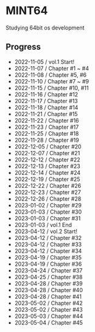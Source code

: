 # MINT64
Studying 64bit os development


## Progress
- 2022-11-05 / vol.1 Start!
- 2022-11-07 / Chapter #1 ~ #4
- 2022-11-08 / Chapter #5, #6 
- 2022-11-10 / Chapter #7 ~ #9 
- 2022-11-15 / Chapter #10, #11 
- 2022-11-16 / Chapter #12
- 2022-11-17 / Chapter #13
- 2022-11-18 / Chapter #14
- 2022-11-21 / Chapter #15
- 2022-11-22 / Chapter #16
- 2022-11-23 / Chapter #17
- 2022-11-25 / Chapter #18
- 2022-11-28 / Chapter #19
- 2022-12-05 / Chapter #20
- 2022-12-07 / Chapter #21
- 2022-12-12 / Chapter #22
- 2022-12-13 / Chapter #23
- 2022-12-14 / Chapter #24
- 2022-12-19 / Chapter #25
- 2022-12-22 / Chapter #26
- 2022-12-23 / Chapter #27
- 2022-12-26 / Chapter #28
- 2023-01-02 / Chapter #29
- 2023-01-03 / Chapter #30
- 2023-01-03 / Chapter #31
- 2023-01-03 / vol.1 End
- 2023-04-12 / vol.2 Start!
- 2023-04-12 / Chapter #32
- 2023-04-12 / Chapter #33
- 2023-04-12 / Chapter #34
- 2023-04-19 / Chapter #35
- 2023-04-19 / Chapter #36
- 2023-04-24 / Chapter #37
- 2023-04-25 / Chapter #38
- 2023-04-28 / Chapter #39
- 2023-04-28 / Chapter #40
- 2023-04-28 / Chapter #41
- 2023-05-02 / Chapter #42
- 2023-05-02 / Chapter #43
- 2023-05-03 / Chapter #44
- 2023-05-04 / Chapter #45